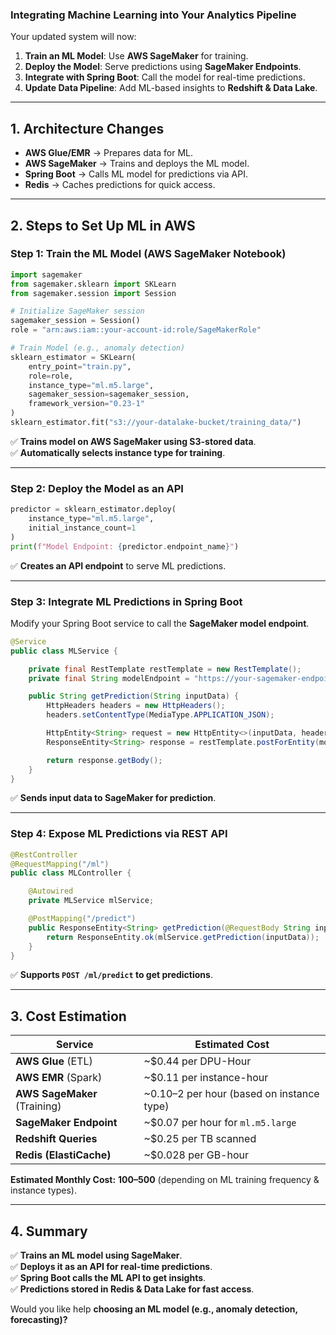 ### **Integrating Machine Learning into Your Analytics Pipeline**  

Your updated system will now:  
1. **Train an ML Model**: Use **AWS SageMaker** for training.  
2. **Deploy the Model**: Serve predictions using **SageMaker Endpoints**.  
3. **Integrate with Spring Boot**: Call the model for real-time predictions.  
4. **Update Data Pipeline**: Add ML-based insights to **Redshift & Data Lake**.  

---

## **1. Architecture Changes**  
- **AWS Glue/EMR** → Prepares data for ML.  
- **AWS SageMaker** → Trains and deploys the ML model.  
- **Spring Boot** → Calls ML model for predictions via API.  
- **Redis** → Caches predictions for quick access.  

---

## **2. Steps to Set Up ML in AWS**  

### **Step 1: Train the ML Model (AWS SageMaker Notebook)**
```python
import sagemaker
from sagemaker.sklearn import SKLearn
from sagemaker.session import Session

# Initialize SageMaker session
sagemaker_session = Session()
role = "arn:aws:iam::your-account-id:role/SageMakerRole"

# Train Model (e.g., anomaly detection)
sklearn_estimator = SKLearn(
    entry_point="train.py",
    role=role,
    instance_type="ml.m5.large",
    sagemaker_session=sagemaker_session,
    framework_version="0.23-1"
)
sklearn_estimator.fit("s3://your-datalake-bucket/training_data/")
```
✅ **Trains model on AWS SageMaker using S3-stored data**.  
✅ **Automatically selects instance type for training**.  

---

### **Step 2: Deploy the Model as an API**
```python
predictor = sklearn_estimator.deploy(
    instance_type="ml.m5.large",
    initial_instance_count=1
)
print(f"Model Endpoint: {predictor.endpoint_name}")
```
✅ **Creates an API endpoint** to serve ML predictions.  

---

### **Step 3: Integrate ML Predictions in Spring Boot**
Modify your Spring Boot service to call the **SageMaker model endpoint**.

```java
@Service
public class MLService {

    private final RestTemplate restTemplate = new RestTemplate();
    private final String modelEndpoint = "https://your-sagemaker-endpoint.amazonaws.com";

    public String getPrediction(String inputData) {
        HttpHeaders headers = new HttpHeaders();
        headers.setContentType(MediaType.APPLICATION_JSON);

        HttpEntity<String> request = new HttpEntity<>(inputData, headers);
        ResponseEntity<String> response = restTemplate.postForEntity(modelEndpoint, request, String.class);

        return response.getBody();
    }
}
```
✅ **Sends input data to SageMaker for prediction**.  

---

### **Step 4: Expose ML Predictions via REST API**
```java
@RestController
@RequestMapping("/ml")
public class MLController {

    @Autowired
    private MLService mlService;

    @PostMapping("/predict")
    public ResponseEntity<String> getPrediction(@RequestBody String inputData) {
        return ResponseEntity.ok(mlService.getPrediction(inputData));
    }
}
```
✅ **Supports `POST /ml/predict` to get predictions**.  

---

## **3. Cost Estimation**
| **Service**       | **Estimated Cost** |
|------------------|------------------|
| **AWS Glue** (ETL) | ~$0.44 per DPU-Hour |
| **AWS EMR** (Spark) | ~$0.11 per instance-hour |
| **AWS SageMaker** (Training) | ~$0.10–$2 per hour (based on instance type) |
| **SageMaker Endpoint** | ~$0.07 per hour for `ml.m5.large` |
| **Redshift Queries** | ~$0.25 per TB scanned |
| **Redis (ElastiCache)** | ~$0.028 per GB-hour |

**Estimated Monthly Cost:** **$100–$500** (depending on ML training frequency & instance types).  

---

## **4. Summary**
✅ **Trains an ML model using SageMaker**.  
✅ **Deploys it as an API for real-time predictions**.  
✅ **Spring Boot calls the ML API to get insights**.  
✅ **Predictions stored in Redis & Data Lake for fast access**.  

Would you like help **choosing an ML model (e.g., anomaly detection, forecasting)?**
